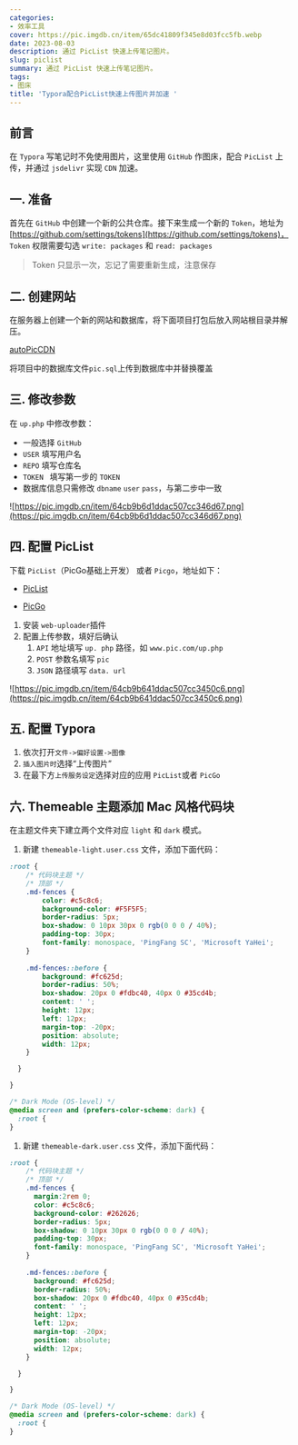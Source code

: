 ```yaml
---
categories: 
- 效率工具
cover: https://pic.imgdb.cn/item/65dc41809f345e8d03fcc5fb.webp
date: 2023-08-03
description: 通过 PicList 快速上传笔记图片。
slug: piclist
summary: 通过 PicList 快速上传笔记图片。
tags:
- 图床
title: 'Typora配合PicList快速上传图片并加速 '
---
```

## 前言

在 `Typora` 写笔记时不免使用图片，这里使用 `GitHub` 作图床，配合 `PicList` 上传，并通过 `jsdelivr` 实现 `CDN` 加速。

## **一. 准备**

首先在  `GitHub` 中创建一个新的公共仓库。接下来生成一个新的 `Token`，地址为 [https://github.com/settings/tokens](https://github.com/settings/tokens)， `Token` 权限需要勾选 ` write: packages ` 和 ` read: packages `

> Token 只显示一次，忘记了需要重新生成，注意保存


## **二. 创建网站**

在服务器上创建一个新的网站和数据库，将下面项目打包后放入网站根目录并解压。

[autoPicCDN](https://github.com/yumusb/autoPicCdn)

将项目中的数据库文件`pic.sql`上传到数据库中并替换覆盖

## **三. 修改参数**

在 `up.php` 中修改参数：

- 一般选择 `GitHub`
- `USER` 填写用户名
- `REPO` 填写仓库名
- `TOKEN ` 填写第一步的 `TOKEN `
- 数据库信息只需修改 `dbname` `user` `pass`，与第二步中一致

![https://pic.imgdb.cn/item/64cb9b6d1ddac507cc346d67.png](https://pic.imgdb.cn/item/64cb9b6d1ddac507cc346d67.png)

## **四. 配置 PicList**

下载 `PicList`（PicGo基础上开发） 或者 `Picgo`，地址如下：

-  [PicList](https://github.com/Kuingsmile/PicList)

-  [PicGo](https://github.com/Molunerfinn/PicGo)

1. 安装 `web-uploader`插件
2. 配置上传参数，填好后确认
    1. `API` 地址填写 ` up. php ` 路径，如 `www.pic.com/up.php`
    2. `POST` 参数名填写 ` pic `
    3. `JSON` 路径填写 ` data. url `

![https://pic.imgdb.cn/item/64cb9b641ddac507cc3450c6.png](https://pic.imgdb.cn/item/64cb9b641ddac507cc3450c6.png)

## **五. 配置 Typora**

1. 依次打开`文件->偏好设置->图像`
2. `插入图片时`选择“上传图片”
3. 在最下方`上传服务设定`选择对应的应用 `PicList`或者 `PicGo`

## 六. Themeable 主题添加 Mac 风格代码块
在主题文件夹下建立两个文件对应 `light` 和 `dark` 模式。
1. 新建 `themeable-light.user.css` 文件，添加下面代码：

```css
:root {
    /* 代码块主题 */
    /* 顶部 */
    .md-fences {
        color: #c5c8c6;
        background-color: #F5F5F5;
        border-radius: 5px;
        box-shadow: 0 10px 30px 0 rgb(0 0 0 / 40%);
        padding-top: 30px;
        font-family: monospace, 'PingFang SC', 'Microsoft YaHei';
    }
    
    .md-fences::before {
        background: #fc625d;
        border-radius: 50%;
        box-shadow: 20px 0 #fdbc40, 40px 0 #35cd4b;
        content: ' ';
        height: 12px;
        left: 12px;
        margin-top: -20px;
        position: absolute;
        width: 12px;
    }

  }

}

/* Dark Mode (OS-level) */
@media screen and (prefers-color-scheme: dark) {
  :root {
}
```
1. 新建 `themeable-dark.user.css` 文件，添加下面代码：

```css
:root {
    /* 代码块主题 */
    /* 顶部 */
    .md-fences {  
      margin:2rem 0;
      color: #c5c8c6;
      background-color: #262626;
      border-radius: 5px;
      box-shadow: 0 10px 30px 0 rgb(0 0 0 / 40%);
      padding-top: 30px;
      font-family: monospace, 'PingFang SC', 'Microsoft YaHei';
    }
    
    .md-fences::before {
      background: #fc625d;
      border-radius: 50%;
      box-shadow: 20px 0 #fdbc40, 40px 0 #35cd4b;
      content: ' ';
      height: 12px;
      left: 12px;
      margin-top: -20px;
      position: absolute;
      width: 12px;
    }

  }

}

/* Dark Mode (OS-level) */
@media screen and (prefers-color-scheme: dark) {
  :root {
}
```
